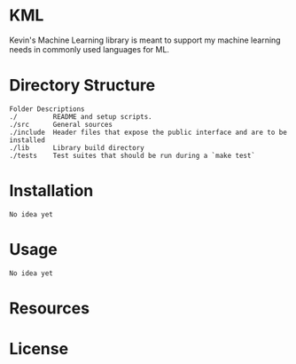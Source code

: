 # KML
Kevin's Machine Learning library is meant to support my machine learning needs in commonly used languages for ML.

# Directory Structure

```
Folder Descriptions
./         README and setup scripts.
./src      General sources
./include  Header files that expose the public interface and are to be installed
./lib      Library build directory
./tests    Test suites that should be run during a `make test`
```

# Installation

```
No idea yet
```

# Usage

```
No idea yet
```

# Resources

# License
